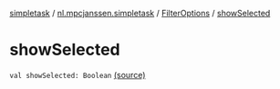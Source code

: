 [simpletask](../../index.md) / [nl.mpcjanssen.simpletask](../index.md) / [FilterOptions](index.md) / [showSelected](.)

# showSelected

`val showSelected: Boolean` [(source)](https://github.com/mpcjanssen/simpletask-android/blob/master/src/main/java/nl/mpcjanssen/simpletask/ActiveFilter.kt#L16)